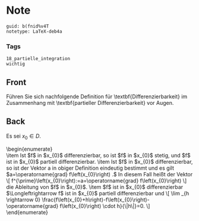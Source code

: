 # Note
```
guid: b(fnid%v4T
notetype: LaTeX-deb4a
```

### Tags
```
18_partielle_integration
wichtig
```

## Front
Führen Sie sich nachfolgende Definition für \textbf{Differenzierbarkeit} im Zusammenhang mit \textbf{partieller Differenzierbarkeit} vor  Augen.

## Back
Es sei $x_0 \in D$.<div>
</div><div>\begin{enumerate}</div><div>\item Ist $f$ in $x_{0}$ differenzierbar, so ist $f$ in $x_{0}$ stetig, und $f$ ist in $x_{0}$ partiell differenzierbar.
\item Ist $f$ in $x_{0}$ differenzierbar, so ist der Vektor a in obiger Definition eindeutig bestimmt und es gilt $a=\operatorname{grad} f\left(x_{0}\right) .$ In diesem Fall heißt der Vektor
\[
f^{\prime}\left(x_{0}\right):=a=\operatorname{grad} f\left(x_{0}\right)
\]
die Ableitung von $f$ in $x_{0}$.
\item $f$ ist in $x_{0}$ differenzierbar $\Longleftrightarrow f$ ist in $x_{0}$ partiell differenzierbar und
\[
\lim _{h \rightarrow 0} \frac{f\left(x_{0}+h\right)-f\left(x_{0}\right)-\operatorname{grad} f\left(x_{0}\right) \cdot h}{\|h\|}=0.
\]
</div><div>\end{enumerate}</div><div>
</div>

